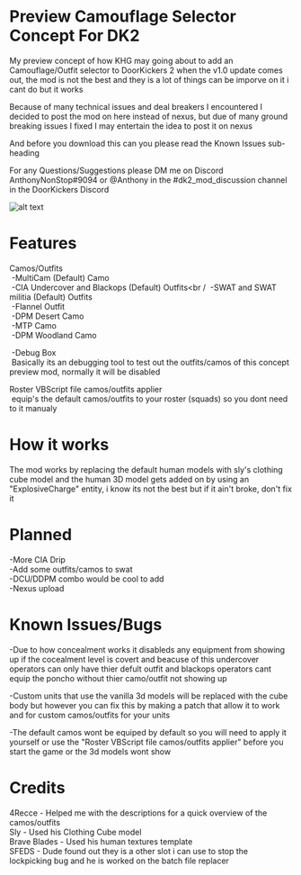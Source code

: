 # Preview Camouflage Selector Concept For DK2

My preview concept of how KHG may going about to add an Camouflage/Outfit selector to DoorKickers 2 when the v1.0 update comes out, the mod is not the best and they is a lot of things can be imporve on it i cant do but it works

Because of many technical issues and deal breakers I encountered I decided to post the mod on here instead of nexus, but due of many ground breaking issues I fixed I may entertain the idea to post it on nexus

And before you download this can you please read the Known Issues sub-heading

For any Questions/Suggestions please DM me on Discord AnthonyNonStop#9094 or @Anthony in the #dk2_mod_discussion channel in the DoorKickers Discord

![alt text](https://github.com/AnthonyNonStop/Camouflage-Selector-Concept/blob/master/.GitHub%20Read%20Me%20Photos%20Files/read_me_pic.png)
# Features

Camos/Outfits <br />
&nbsp;-MultiCam (Default) Camo <br />
&nbsp;-CIA Undercover and Blackops (Default) Outfits<br /
&nbsp;-SWAT and SWAT militia (Default) Outfits<br />
&nbsp;-Flannel Outfit <br />
&nbsp;-DPM Desert Camo<br />
&nbsp;-MTP Camo<br />
&nbsp;-DPM Woodland Camo<br />

&nbsp;-Debug Box <br />
  &nbsp;Basically its an debugging tool to test out the outfits/camos of this concept preview mod, normally it will be disabled

Roster VBScript file camos/outfits applier<br />
  &nbsp;equip's the default camos/outfits to your roster (squads) so you dont need to it manualy

# How it works
The mod works by replacing the default human models with sly's clothing cube model and the human 3D model gets added on by using an "ExplosiveCharge" entity, i know its not the best but if it ain't broke, don't fix it

# Planned
-More CIA Drip<br />
-Add some outfits/camos to swat<br />
-DCU/DDPM combo would be cool to add<br />
-Nexus upload<br />

# Known Issues/Bugs

-Due to how concealment works it disableds any equipment from showing up if the cocealment level is covert and beacuse of this undercover operators can only have thier defult outfit and blackops operators cant equip the poncho without thier camo/outfit not showing up

-Custom units that use the vanilla 3d models will be replaced with the cube body but however you can fix this by making a patch that allow it to work and for custom camos/outfits for your units

-The default camos wont be equiped by default so you will need to apply it yourself or use the "Roster VBScript file camos/outfits applier" before you start the game or the 3d models wont show
# Credits

4Recce - Helped me with the descriptions for a quick overview of the camos/outfits <br />
Sly - Used his Clothing Cube model <br />
Brave Blades - Used his human textures template <br />
SFEDS - Dude found out they is a other slot i can use to stop the lockpicking bug and he is worked on the batch file replacer <br />

